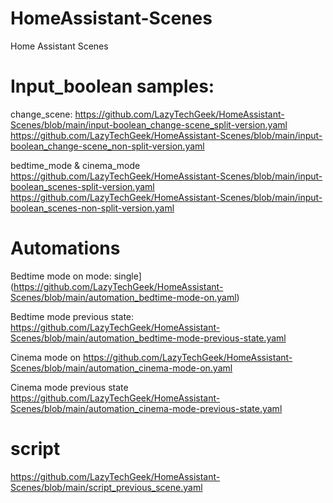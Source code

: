 # HomeAssistant-Scenes
Home Assistant Scenes


# Input_boolean samples:

change_scene:
https://github.com/LazyTechGeek/HomeAssistant-Scenes/blob/main/input-boolean_change-scene_split-version.yaml
https://github.com/LazyTechGeek/HomeAssistant-Scenes/blob/main/input-boolean_change-scene_non-split-version.yaml

bedtime_mode & cinema_mode
https://github.com/LazyTechGeek/HomeAssistant-Scenes/blob/main/input-boolean_scenes-split-version.yaml
https://github.com/LazyTechGeek/HomeAssistant-Scenes/blob/main/input-boolean_scenes-non-split-version.yaml

# Automations
Bedtime mode on
mode: single](https://github.com/LazyTechGeek/HomeAssistant-Scenes/blob/main/automation_bedtime-mode-on.yaml)

Bedtime mode previous state:
https://github.com/LazyTechGeek/HomeAssistant-Scenes/blob/main/automation_bedtime-mode-previous-state.yaml

Cinema mode on
https://github.com/LazyTechGeek/HomeAssistant-Scenes/blob/main/automation_cinema-mode-on.yaml

Cinema mode previous state
https://github.com/LazyTechGeek/HomeAssistant-Scenes/blob/main/automation_cinema-mode-previous-state.yaml

# script
https://github.com/LazyTechGeek/HomeAssistant-Scenes/blob/main/script_previous_scene.yaml

